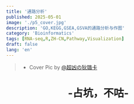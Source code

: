 ```yaml
---
title: '通路分析'
published: 2025-05-01
image: './p5_cover.jpg'
description: 'GO,KEGG,GSEA,GSVA的通路分析与作图'
category: 'Bioinformatics'
tags: [RNA-seq,R,ZH-CN,Pathway,Visualization]
draft: false 
lang: 'en'
---
```

> - Cover Pic by [@超凶の狄璐卡](https://www.pixiv.net/artworks/129415764)

<center><h1>-占坑，不咕-</h1></center>
